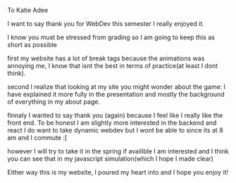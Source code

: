 To Katie Adee

I want to say thank you for WebDev this semester I really enjoyed it.

I know you must be stressed from grading so I am going to keep this as short as possible

first my website has a lot of break tags because the animations was annoying me, I know that isnt the best in terms of practice(at least I dont think).

second I realize that looking at my site you might wonder about the game: I have explained it more fully in the presentation and mostly the background of everything in my about page.

finnaly I wanted to say thank you (again) because I feel like I really like the front end. To be honest I am slightly more interested in the backend and react I do want to take dynamic webdev 
but I wont be able to since its at 8 am and I commute :[ 

however I will try to take it in the spring if availible I am interested and I think you can see that in my javascript simulation(which I hope I made clear)

Either way this is my website, I poured my heart into and I hope you enjoy it!
